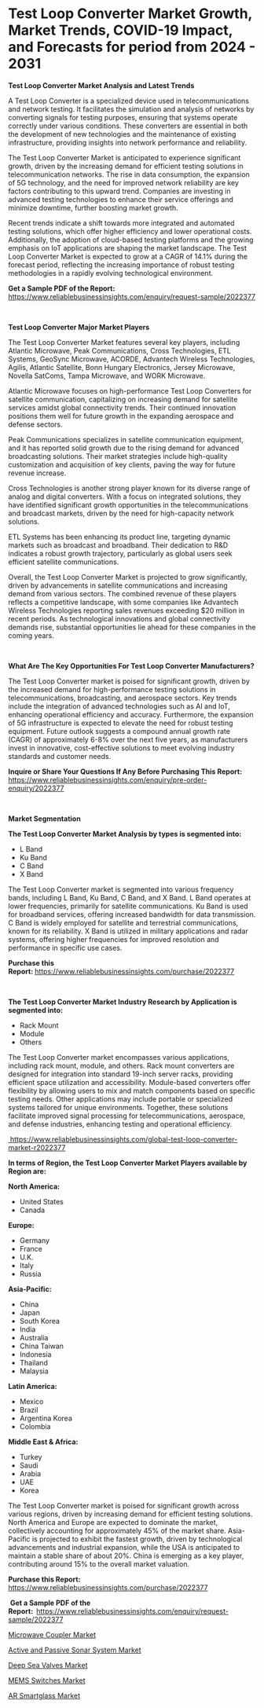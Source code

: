 <p><h1>Test Loop Converter Market Growth, Market Trends, COVID-19 Impact, and Forecasts for period from 2024 - 2031</h1></p><p><strong>Test Loop Converter Market Analysis and Latest Trends</strong></p>
<p><p>A Test Loop Converter is a specialized device used in telecommunications and network testing. It facilitates the simulation and analysis of networks by converting signals for testing purposes, ensuring that systems operate correctly under various conditions. These converters are essential in both the development of new technologies and the maintenance of existing infrastructure, providing insights into network performance and reliability.</p><p>The Test Loop Converter Market is anticipated to experience significant growth, driven by the increasing demand for efficient testing solutions in telecommunication networks. The rise in data consumption, the expansion of 5G technology, and the need for improved network reliability are key factors contributing to this upward trend. Companies are investing in advanced testing technologies to enhance their service offerings and minimize downtime, further boosting market growth.</p><p>Recent trends indicate a shift towards more integrated and automated testing solutions, which offer higher efficiency and lower operational costs. Additionally, the adoption of cloud-based testing platforms and the growing emphasis on IoT applications are shaping the market landscape. The Test Loop Converter Market is expected to grow at a CAGR of 14.1% during the forecast period, reflecting the increasing importance of robust testing methodologies in a rapidly evolving technological environment.</p></p>
<p><strong>Get a Sample PDF of the Report:&nbsp;</strong> <a href="https://www.reliablebusinessinsights.com/enquiry/request-sample/2022377?utm_campaign=48&utm_medium=2&utm_source=Github&utm_content=ia&utm_term=28102024&utm_id=test-loop-converter">https://www.reliablebusinessinsights.com/enquiry/request-sample/2022377</a></p>
<p>&nbsp;</p>
<p><strong>Test Loop Converter Major Market Players</strong></p>
<p><p>The Test Loop Converter Market features several key players, including Atlantic Microwave, Peak Communications, Cross Technologies, ETL Systems, GeoSync Microwave, ACORDE, Advantech Wireless Technologies, Agilis, Atlantic Satellite, Bonn Hungary Electronics, Jersey Microwave, Novella SatComs, Tampa Microwave, and WORK Microwave. </p><p>Atlantic Microwave focuses on high-performance Test Loop Converters for satellite communication, capitalizing on increasing demand for satellite services amidst global connectivity trends. Their continued innovation positions them well for future growth in the expanding aerospace and defense sectors.</p><p>Peak Communications specializes in satellite communication equipment, and it has reported solid growth due to the rising demand for advanced broadcasting solutions. Their market strategies include high-quality customization and acquisition of key clients, paving the way for future revenue increase.</p><p>Cross Technologies is another strong player known for its diverse range of analog and digital converters. With a focus on integrated solutions, they have identified significant growth opportunities in the telecommunications and broadcast markets, driven by the need for high-capacity network solutions.</p><p>ETL Systems has been enhancing its product line, targeting dynamic markets such as broadcast and broadband. Their dedication to R&D indicates a robust growth trajectory, particularly as global users seek efficient satellite communications.</p><p>Overall, the Test Loop Converter Market is projected to grow significantly, driven by advancements in satellite communications and increasing demand from various sectors. The combined revenue of these players reflects a competitive landscape, with some companies like Advantech Wireless Technologies reporting sales revenues exceeding $20 million in recent periods. As technological innovations and global connectivity demands rise, substantial opportunities lie ahead for these companies in the coming years.</p></p>
<p>&nbsp;</p>
<p><strong>What Are The Key Opportunities For Test Loop Converter Manufacturers?</strong></p>
<p><p>The Test Loop Converter market is poised for significant growth, driven by the increased demand for high-performance testing solutions in telecommunications, broadcasting, and aerospace sectors. Key trends include the integration of advanced technologies such as AI and IoT, enhancing operational efficiency and accuracy. Furthermore, the expansion of 5G infrastructure is expected to elevate the need for robust testing equipment. Future outlook suggests a compound annual growth rate (CAGR) of approximately 6-8% over the next five years, as manufacturers invest in innovative, cost-effective solutions to meet evolving industry standards and customer needs.</p></p>
<p><strong>Inquire or Share Your Questions If Any Before Purchasing This Report:</strong> <a href="https://www.reliablebusinessinsights.com/enquiry/pre-order-enquiry/2022377?utm_campaign=48&utm_medium=2&utm_source=Github&utm_content=ia&utm_term=28102024&utm_id=test-loop-converter">https://www.reliablebusinessinsights.com/enquiry/pre-order-enquiry/2022377</a></p>
<p>&nbsp;</p>
<p><strong>Market Segmentation</strong></p>
<p><strong>The Test Loop Converter Market Analysis by types is segmented into:</strong></p>
<p><ul><li>L Band</li><li>Ku Band</li><li>C Band</li><li>X Band</li></ul></p>
<p><p>The Test Loop Converter market is segmented into various frequency bands, including L Band, Ku Band, C Band, and X Band. L Band operates at lower frequencies, primarily for satellite communications. Ku Band is used for broadband services, offering increased bandwidth for data transmission. C Band is widely employed for satellite and terrestrial communications, known for its reliability. X Band is utilized in military applications and radar systems, offering higher frequencies for improved resolution and performance in specific use cases.</p></p>
<p><strong>Purchase this Report:&nbsp;</strong><a href="https://www.reliablebusinessinsights.com/purchase/2022377?utm_campaign=48&utm_medium=2&utm_source=Github&utm_content=ia&utm_term=28102024&utm_id=test-loop-converter">https://www.reliablebusinessinsights.com/purchase/2022377</a></p>
<p>&nbsp;</p>
<p><strong>The Test Loop Converter Market Industry Research by Application is segmented into:</strong></p>
<p><ul><li>Rack Mount</li><li>Module</li><li>Others</li></ul></p>
<p><p>The Test Loop Converter market encompasses various applications, including rack mount, module, and others. Rack mount converters are designed for integration into standard 19-inch server racks, providing efficient space utilization and accessibility. Module-based converters offer flexibility by allowing users to mix and match components based on specific testing needs. Other applications may include portable or specialized systems tailored for unique environments. Together, these solutions facilitate improved signal processing for telecommunications, aerospace, and defense industries, enhancing testing and operational efficiency.</p></p>
<p><a href="https://www.reliablebusinessinsights.com/global-test-loop-converter-market-r2022377?utm_campaign=48&utm_medium=2&utm_source=Github&utm_content=ia&utm_term=28102024&utm_id=test-loop-converter">&nbsp;https://www.reliablebusinessinsights.com/global-test-loop-converter-market-r2022377</a></p>
<p><strong>In terms of Region, the Test Loop Converter Market Players available by Region are:</strong></p>
<p>
    <p> <strong> North America: </strong>
        <ul>
            <li>United States</li>
            <li>Canada</li>
        </ul>
        </p> 
    <p> <strong> Europe: </strong>
        <ul>
            <li>Germany</li>
            <li>France</li>
            <li>U.K.</li>
            <li>Italy</li>
            <li>Russia</li>
        </ul>
        </p> 
    <p> <strong> Asia-Pacific: </strong>
        <ul>
            <li>China</li>
            <li>Japan</li>
            <li>South Korea</li>
            <li>India</li>
            <li>Australia</li>
            <li>China Taiwan</li>
            <li>Indonesia</li>
            <li>Thailand</li>
            <li>Malaysia</li>
        </ul>
        </p> 
    <p> <strong> Latin America: </strong>
        <ul>
            <li>Mexico</li>
            <li>Brazil</li>
            <li>Argentina Korea</li>
            <li>Colombia</li>
        </ul>
        </p> 
    <p> <strong> Middle East & Africa: </strong>
        <ul>
            <li>Turkey</li>
            <li>Saudi</li>
            <li>Arabia</li>
            <li>UAE</li>
            <li>Korea</li>
        </ul>
    </p>
    </p>
<p><p>The Test Loop Converter market is poised for significant growth across various regions, driven by increasing demand for efficient testing solutions. North America and Europe are expected to dominate the market, collectively accounting for approximately 45% of the market share. Asia-Pacific is projected to exhibit the fastest growth, driven by technological advancements and industrial expansion, while the USA is anticipated to maintain a stable share of about 20%. China is emerging as a key player, contributing around 15% to the overall market valuation.</p></p>
<p><strong>Purchase this Report: </strong><a href="https://www.reliablebusinessinsights.com/purchase/2022377?utm_campaign=48&utm_medium=2&utm_source=Github&utm_content=ia&utm_term=28102024&utm_id=test-loop-converter">https://www.reliablebusinessinsights.com/purchase/2022377</a></p>
<p>&nbsp;<strong>Get a Sample PDF of the Report:&nbsp;&nbsp;</strong><a href="https://www.reliablebusinessinsights.com/enquiry/request-sample/2022377?utm_campaign=48&utm_medium=2&utm_source=Github&utm_content=ia&utm_term=28102024&utm_id=test-loop-converter">https://www.reliablebusinessinsights.com/enquiry/request-sample/2022377</a></p>
<p><strong></strong></p>
<p><p><a href="https://github.com/Armeladukagjini693/Market-Research-Report-List-1/blob/main/microwave-coupler-market.md?utm_campaign=48&utm_medium=2&utm_source=Github&utm_content=ia&utm_term=28102024&utm_id=test-loop-converter">Microwave Coupler Market</a></p><p><a href="https://www.linkedin.com/pulse/active-passive-sonar-system-market-global-insights-sales-trends-yuc8f?utm_campaign=48&utm_medium=2&utm_source=Github&utm_content=ia&utm_term=28102024&utm_id=test-loop-converter">Active and Passive Sonar System Market</a></p><p><a href="https://issuu.com/reportprime-2/docs/deep-sea-valves-market-size-2030.pp_b6cbf6bfd53959?utm_campaign=48&utm_medium=2&utm_source=Github&utm_content=ia&utm_term=28102024&utm_id=test-loop-converter">Deep Sea Valves Market</a></p><p><a href="https://github.com/WayneHopkins413/Market-Research-Report-List-1/blob/main/mems-switches-market.md?utm_campaign=48&utm_medium=2&utm_source=Github&utm_content=ia&utm_term=28102024&utm_id=test-loop-converter">MEMS Switches Market</a></p><p><a href="https://www.linkedin.com/pulse/strategic-insights-global-ar-smartglass-market-trends-2024--khbrf?utm_campaign=48&utm_medium=2&utm_source=Github&utm_content=ia&utm_term=28102024&utm_id=test-loop-converter">AR Smartglass Market</a></p></p>